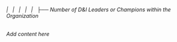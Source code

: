###### |   |   |   |   |   ├── Number of D&I Leaders or Champions within the Organization

*Add content here*